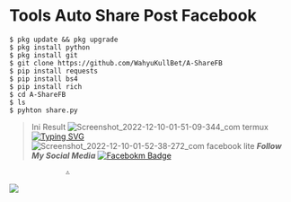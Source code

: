 
# Tools Auto Share Post Facebook

```
$ pkg update && pkg upgrade
$ pkg install python
$ pkg install git
$ git clone https://github.com/WahyuKullBet/A-ShareFB
$ pip install requests
$ pip install bs4
$ pip install rich
$ cd A-ShareFB
$ ls
$ pyhton share.py
```
>Ini Result
![Screenshot_2022-12-10-01-51-09-344_com termux](https://user-images.githubusercontent.com/115902571/206775276-d1b6597e-344f-4e3b-ac6d-d9372526ba90.png)
[![Typing SVG](https://readme-typing-svg.herokuapp.com?font=Koulen&size=25&duration=8000&color=light&center=true&vCenter=true&multiline=true&width=600&lines=Follow+And+Star+Coy😢)](https://git.io/typing-svg)
![Screenshot_2022-12-10-01-52-38-272_com facebook lite](https://user-images.githubusercontent.com/115902571/206775435-299219a2-0f98-4f3a-a8a5-11d74aec7e6c.png)
***Follow My Social Media***
[![Facebokm Badge](https://img.shields.io/badge/-WaGyoXD-white?style=flat&logo=Facebook&.logoColor=blue&link=https://www.facebook.com/WaGyoXD/)](https://www.facebook.com/WaGyoXD)

                  ⚠︎
<img src="https://gd-hbimg.huaban.com/6260d3a85707fc180552af37a11a57091016ec897fc319-byA0T0_fw658">
